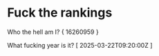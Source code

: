 # Fuck the rankings

Who the hell am I?
{ 16260959 }

What fucking year is it?
[ 2025-03-22T09:20:00Z ]
